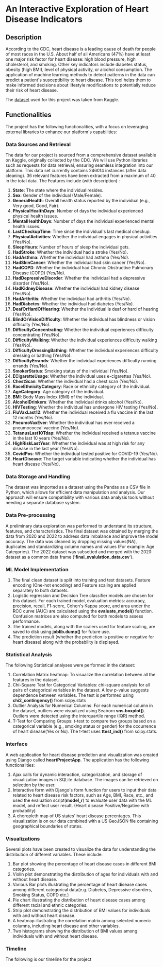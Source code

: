 # An Interactive Exploration of Heart Disease Indicators

## Description
According to the CDC, heart disease is a leading cause of death for people of most races in the U.S. About half of all Americans (47%) have at least one major risk factor for heart disease: high blood pressure, high cholesterol, and smoking. Other key indicators include diabetes status, obesity (high BMI), level of physical activity, or alcohol consumption. The application of machine learning methods to detect patterns in the data can predict a patient's susceptibility to heart disease. This tool helps them to make informed decisions about lifestyle modifications to potentially reduce their risk of heart disease.

The [dataset](https://www.kaggle.com/datasets/kamilpytlak/personal-key-indicators-of-heart-disease/data) used for this project was taken from Kaggle.




## Functionalities
The project has the following functionalities, with a focus on leveraging external libraries to enhance our platform's capabilities:

### Data Sources and Retrieval

The data for our project is sourced from a comprehensive dataset available on Kaggle, originally collected by the CDC. We will use Python libraries such as requests for data retrieval, ensuring seamless integration into our platform.
This data set currently contains 246014 instances (after data cleaning). 36 relevant features have been extracted from a maximum of 40 in the total data.
The Features include (with description) :
1. **State**: The state where the individual resides.
2. **Sex**: Gender of the individual (Male/Female).
3. **GeneralHealth**: Overall health status reported by the individual (e.g., Very good, Good, Fair).
4. **PhysicalHealthDays**: Number of days the individual experienced physical health issues.
5. **MentalHealthDays**: Number of days the individual experienced mental health issues.
6. **LastCheckupTime**: Time since the individual's last medical checkup.
7. **PhysicalActivities**: Whether the individual engages in physical activities (Yes/No).
8. **SleepHours**: Number of hours of sleep the individual gets.
9. **HadStroke**: Whether the individual had a stroke (Yes/No).
10. **HadAsthma**: Whether the individual had asthma (Yes/No).
11. **HadSkinCancer**: Whether the individual had skin cancer (Yes/No).
12. **HadCOPD**: Whether the individual had Chronic Obstructive Pulmonary Disease (COPD) (Yes/No).
13. **HadDepressiveDisorder**: Whether the individual had a depressive disorder (Yes/No).
14. **HadKidneyDisease**: Whether the individual had kidney disease (Yes/No).
15. **HadArthritis**: Whether the individual had arthritis (Yes/No).
16. **HadDiabetes**: Whether the individual had diabetes (Yes/No).
17. **DeafOrHardOfHearing**: Whether the individual is deaf or hard of hearing (Yes/No).
18. **BlindOrVisionDifficulty**: Whether the individual has blindness or vision difficulty (Yes/No).
19. **DifficultyConcentrating**: Whether the individual experiences difficulty concentrating (Yes/No).
20. **DifficultyWalking**: Whether the individual experiences difficulty walking (Yes/No).
21. **DifficultyDressingBathing**: Whether the individual experiences difficulty dressing or bathing (Yes/No).
22. **DifficultyErrands**: Whether the individual experiences difficulty running errands (Yes/No).
23. **SmokerStatus**: Smoking status of the individual (Yes/No).
24. **ECigaretteUsage**: Whether the individual uses e-cigarettes (Yes/No).
25. **ChestScan**: Whether the individual had a chest scan (Yes/No).
26. **RaceEthnicityCategory**: Race or ethnicity category of the individual.
27. **AgeCategory**: Age category of the individual.
28. **BMI**: Body Mass Index (BMI) of the individual.
29. **AlcoholDrinkers**: Whether the individual drinks alcohol (Yes/No).
30. **HIVTesting**: Whether the individual has undergone HIV testing (Yes/No).
31. **FluVaxLast12**: Whether the individual received a flu vaccine in the last 12 months (Yes/No).
32. **PneumoVaxEver**: Whether the individual has ever received a pneumococcal vaccine (Yes/No).
33. **TetanusLast10Tdap**: Whether the individual received a tetanus vaccine in the last 10 years (Yes/No).
34. **HighRiskLastYear**: Whether the individual was at high risk for any disease in the last year (Yes/No).
35. **CovidPos**: Whether the individual tested positive for COVID-19 (Yes/No).
36. **HeartDisease**: The target variable indicating whether the individual has heart disease (Yes/No).

### Data Storage and Handling

The dataset was imported as a dataset using the Pandas as a CSV file in Python, which allows for efficient data manipulation and analysis. Our approach will ensure compatibility with various data analysis tools without needing a separate database system.

### Data Pre-processing
A preliminary data exploration was performed  to understand its structure, features, and characteristics. The final dataset was obtained by merging the data from 2020 and 2022 to address data imbalance and improve the model accuracy. The data was cleaned by dropping missing values(NA), duplicates and standardizing column names and values (For example: Age Categories). The 2022 dataset was subsetted and merged with the 2020 dataset as a common data frame ('**final_evalulation_data.csv**').

### ML Model Implementation
1. The final clean dataset is split into training and test datasets. Feature encoding (One-hot encoding) and Feature scaling are applied separately to both datasets.
3. Logistic regression and Decision Tree classifier models are chosen for this dataset. For each trained model, evaluation metrics:  accuracy, precision, recall, F1-score, Cohen's Kappa score, and area under the ROC curve (AUC) are calculated using the **evaluate_model()** function. Confusion matrices are also computed for both models to assess performance.
4. The trained models, along with the scalers used for feature scaling, are saved to disk using **joblib.dump()** for future use.
5. The prediction result (whether the prediction is positive or negative for heart disease) along with the probability is displayed.
   
### Statistical Analysis
The following Statistical analyses were performed in the dataset:
1. Correlation Matrix heatmap:  To visualize the correlation between all the features in the dataset.
2. Chi-Square Test for Categorical Variables: chi-square analysis for all pairs of categorical variables in the dataset. A low p-value suggests  dependence between variables. The test is performed using **chi2_contingency()** from scipy.stats
3. Outlier Analysis for Numerical Columns: For each numerical column in the dataset, outliers were visualized using Seaborn **sns.boxplot()**. Outliers were detected using the interquartile range (IQR) method.
4.  T-Test for Comparing Groups: t-test to compare two groups based on a categorical variable (e.g., smoking status or gender) for the occurrence of heart disease(Yes or No).  The t-test uses **ttest_ind()** from scipy.stats.

### Interface
A web application for heart disease prediction and visualization was created using Django called **heartProjectApp**. The application has the following functionalities: 
1. Ajax calls for dynamic interaction, categorization, and storage of visualization images in SQLite database. The images can be retrieved on selection by the user.
2. Interactive form with Django's form function for users to input their data related to heart disease risk factors, such as Age, BMI, Race, etc., and used the evaluation script(**model_r**) to evaluate user data with the ML model, and reflect user result. (Heart disease Positive/Negative with probability)
3. A choropleth map of US states' heart disease percentages. This visualization is on our data combined with a US GeoJSON file containing geographical boundaries of states.

### Visualizations
Several plots have been created to visualize the data for understanding the distribution of different variables. These include: 
1. Bar plot showing the percentage of heart disease cases in different BMI categories.
2. Violin plot demonstrating the distribution of ages for individuals with and without heart disease.
3. Various Bar plots illustrating the percentage of heart disease cases among different categorical data(e.g. Diabetes, Depressive disorders, Smoking Status, COPD etc.)
4. Pie chart illustrating the distribution of heart disease cases among different racial and ethnic categories.
5. Strip plot demonstrating the distribution of BMI values for individuals with and without heart disease.
6. A heatmap illustrating the correlation matrix among selected numeric columns, including heart disease and other variables.
7. Two histograms showing the distribution of BMI values among individuals with and without heart disease.

### Timeline
The following is our timeline for the project 

   

   
















